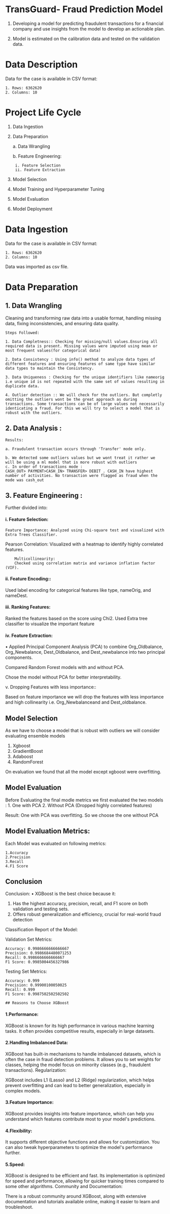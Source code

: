# TransGuard- Fraud Prediction Model

1. Developing a model for predicting fraudulent transactions for a
financial company and use insights from the model to develop an actionable plan. 

2. Model is  estimated on the calibration data and tested on the validation data. 

# Data Description
Data for the case is available in CSV format:
    
    1. Rows: 6362620 
    2. Columns: 10

# Project Life Cycle
1. Data Ingestion
2. Data Preparation
    
    a. Data Wrangling
    
    b. Feature Engineering:
        
        i. Feature Selection
        ii. Feature Extraction
    
3. Model Selection
4. Model Training and Hyperparameter Tuning
5. Model Evaluation
6. Model Deployment


# Data Ingestion
Data for the case is available in CSV format:
    
    1. Rows: 6362620 
    2. Columns: 10
Data was imported as csv file.
# Data Preparation

## 1. Data Wrangling

Cleaning and transforming raw data into a usable format,    handling missing data, fixing inconsistencies, and ensuring data quality.

    Steps Followed:

    1. Data Completness:: Checking for missing/null values.Ensuring all required data is present. Missing values were imputed using mean or most frequent values(for categorical data) 

    2. Data Consistency : Using info() method to analyze data types of different features and ensuring features of same type have similar data types to maintain the Consistency.

    3. Data Uniqueness : Checking for the unique identifiers like nameorig i.e unique id is not repeated with the same set of values resulting in duplicate data.

    4. Outlier detection :: We will check for the outliers. But completly omitting the outliers wont be the great approach as during transactions. Some transactions can be of large values not necessarily identicating a fraud. For this we will try to select a model that is robust with the outliers.

## 2. Data Analysis : 
    
    Results:
    
    a. Fraudulent transaction occurs through 'Transfer' mode only.

    b. We detected some outliers values but we wont treat it rather we will be using a ml model that is more robust with outliers
    c. In order of transactions mode : 
    CASH_OUT> PAYMENT>CASH_IN> TRANSFER> DEBIT . CASH_IN have highest number of activities. No transaction were flagged as fraud when the mode was cash_out 

## 3. Feature Engineering : 
Further divided into:
    
#### i. Feature Selection:
    
    Feature Importance: Analyzed using Chi-square test and visualized with Extra Trees Classifier.
    
Pearson Correlation: Visualized with a heatmap to identify highly correlated features.

        Multicollinearity:
        Checked using correlation matrix and variance inflation factor (VIF).


#### ii. Feature Encoding:: 
Used label encoding for categorical features like type, nameOrig, and nameDest.

#### iii. Ranking Features: 

Ranked the features based on the score using Chi2.
Used Extra tree classifier to visualize the important feature
 


#### iv. Feature Extraction:

•	Applied Principal Component Analysis (PCA) to combine Org_Oldbalance, Org_Newbalance, Dest_Oldbalance, and Dest_newbalance into two principal components.



Compared Random Forest models with and without PCA.

Chose the model without PCA for better interpretability.

v. Dropping Features with less importance:: 

Based on feature importance we will drop the features with less importance and high collinearity i.e. Org_Newbalanceand and Dest_oldbalance.



## Model Selection
As we have to choose a model that is robust with outliers we will consider evaluating ensemble models
 1. Xgboost
 2. GradientBoost
 3. Adaboost
 4. RandomForest

 On evaluation we found that all the model except xgboost were overfitting.


## Model Evaluation

Before Evaluating the final modle metrics we first evaluated the two models : 
    1. One with PCA
    2. Without PCA (Dropped highly correlated features)

Result: One with PCA was overfitting. So we choose the one without PCA

## Model Evaluation Metrics:

Each Model was evaluated on following metrics:

    1.Accuracy
    2.Precision
    3.Recall
    4.F1 Score
    

## Conclusion
Conclusion:
•	XGBoost is the best choice because it:
1.	Has the highest accuracy, precision, recall, and F1 score on both validation and testing sets.
2.	Offers robust generalization and efficiency, crucial for real-world fraud detection

Classification Report of the Model:

Validation Set Metrics:

    Accuracy: 0.9986666666666667
    Precision: 0.9986684480071253
    Recall: 0.9986666666666667
    F1 Score: 0.9985004456327986

Testing Set Metrics:

    Accuracy: 0.999
    Precision: 0.99900100050025
    Recall: 0.999
    F1 Score: 0.9987502502502502

    ## Reasons to Choose XGBoost
#### 1.Performance:

XGBoost is known for its high performance in various machine learning tasks. It often provides competitive results, especially in large datasets.

#### 2.Handling Imbalanced Data:

XGBoost has built-in mechanisms to handle imbalanced datasets, which is often the case in fraud detection problems. It allows you to set weights for classes, helping the model focus on minority classes (e.g., fraudulent transactions).
Regularization:

XGBoost includes L1 (Lasso) and L2 (Ridge) regularization, which helps prevent overfitting and can lead to better generalization, especially in complex models.

#### 3.Feature Importance:

XGBoost provides insights into feature importance, which can help you understand which features contribute most to your model's predictions.

#### 4.Flexibility:

It supports different objective functions and allows for customization. You can also tweak hyperparameters to optimize the model's performance further.

#### 5.Speed:

XGBoost is designed to be efficient and fast. Its implementation is optimized for speed and performance, allowing for quicker training times compared to some other algorithms.
Community and Documentation:

There is a robust community around XGBoost, along with extensive documentation and tutorials available online, making it easier to learn and troubleshoot.